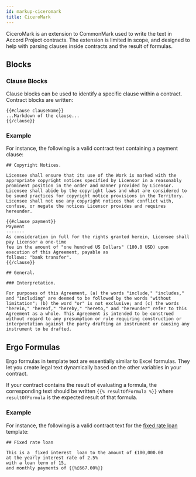 ```yaml
---
id: markup-ciceromark
title: CiceroMark
---
```


CiceroMark is an extension to CommonMark used to write the text in Accord Project contracts. The extension is limited in scope, and designed to help with parsing clauses inside contracts and the result of formulas.

## Blocks

### Clause Blocks

Clause blocks can be used to identify a specific clause within a contract. Contract blocks are written:
```
{{#clause clauseName}}
...Markdown of the clause...
{{/clause}}
```

### Example

For instance, the following is a valid contract text containing a payment clause:

```tem
## Copyright Notices.

Licensee shall ensure that its use of the Work is marked with the appropriate copyright notices specified by Licensor in a reasonably prominent position in the order and manner provided by Licensor. Licensee shall abide by the copyright laws and what are considered to be sound practices for copyright notice provisions in the Territory. Licensee shall not use any copyright notices that conflict with, confuse, or negate the notices Licensor provides and requires hereunder.

{{#clause payment}}
Payment
-------
As consideration in full for the rights granted herein, Licensee shall pay Licensor a one-time
fee in the amount of "one hundred US Dollars" (100.0 USD) upon execution of this Agreement, payable as
follows: "bank transfer".
{{/clause}}

## General.

### Interpretation.

For purposes of this Agreement, (a) the words "include," "includes," and "including" are deemed to be followed by the words "without limitation"; (b) the word "or" is not exclusive; and (c) the words "herein," "hereof," "hereby," "hereto," and "hereunder" refer to this Agreement as a whole. This Agreement is intended to be construed without regard to any presumption or rule requiring construction or interpretation against the party drafting an instrument or causing any instrument to be drafted.
```

## Ergo Formulas

Ergo formulas in template text are essentially similar to Excel formulas. They let you create legal text dynamically based on the other variables in your contract.

If your contract contains the result of evaluating a formula, the corresponding text should be written `{{% resultOfFormula %}}` where `resultOfFormula` is the expected result of that formula.

### Example

For instance, the following is a valid contract text for the [fixed rate loan](https://templates.accordproject.org/fixed-interests@0.5.2.html) template:

```tem
## Fixed rate loan

This is a _fixed interest_ loan to the amount of £100,000.00
at the yearly interest rate of 2.5%
with a loan term of 15,
and monthly payments of {{%£667.00%}}
```
